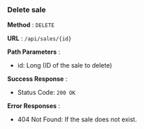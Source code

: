### Delete sale

**Method** : `DELETE`

**URL** : `/api/sales/{id}`

**Path Parameters** : 
 - id: Long (ID of the sale to delete)

 **Success Response** :

- Status Code: `200 OK`

**Error Responses** :

- 404 Not Found: If the sale does not exist.